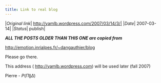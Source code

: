 ```yaml
---
title: Link to real blog
---
```


|*Original link*| http://yamlb.wordpress.com/2007/03/14/3/|
|*Date*| 2007-03-14|
|*Status*| publish|

<em><strong>ALL THE POSTS OLDER THAN THIS ONE are copied from</strong></em>

<a href="http://emotion.inrialpes.fr/~dangauthier/blog" title="blog">http://emotion.inrialpes.fr/~dangauthier/blog</a>

Please go there.

This address ( http://yamlb.wordpress.com) will be used later (fall 2007)

Pierre - $P(\Pi \| \Delta)$
